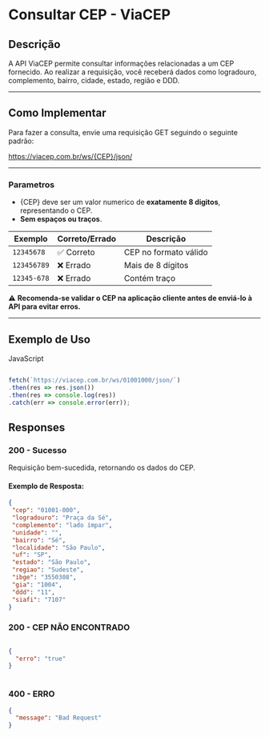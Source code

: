 # Consultar CEP - ViaCEP

## **Descrição**

A API ViaCEP permite consultar informações relacionadas a um CEP fornecido. Ao realizar a requisição, você receberá dados como logradouro, complemento, bairro, cidade, estado, região e DDD.

---

## **Como Implementar**

Para fazer a consulta, envie uma requisição GET seguindo o seguinte padrão:

https://viacep.com.br/ws/{CEP}/json/

---

### **Parametros**

- {CEP} deve ser um valor numerico de **exatamente 8 digitos**, representando o CEP.
- **Sem espaços ou traços**.

| Exemplo            | Correto/Errado      | Descrição                     |
|---------------------|---------------------|--------------------------------|
| `12345678`          | ✅ Correto          | CEP no formato válido          |
| `123456789`         | ❌ Errado           | Mais de 8 dígitos             |
| `12345-678`         | ❌ Errado           | Contém traço                  |

⚠️ **Recomenda-se validar o CEP na aplicação cliente antes de enviá-lo à API para evitar erros.**

---

## **Exemplo de Uso**

JavaScript
```javascript

fetch(`https://viacep.com.br/ws/01001000/json/`)
.then(res => res.json())
.then(res => console.log(res))
.catch(err => console.error(err));

```
## **Responses**

### **200 - Sucesso**
Requisição bem-sucedida, retornando os dados do CEP.

#### Exemplo de Resposta:

```json
{
 "cep": "01001-000",
 "logradouro": "Praça da Sé",
 "complemento": "lado ímpar",
 "unidade": "",
 "bairro": "Sé",
 "localidade": "São Paulo",
 "uf": "SP",
 "estado": "São Paulo",
 "regiao": "Sudeste",
 "ibge": "3550308",
 "gia": "1004",
 "ddd": "11",
 "siafi": "7107"
}

```

### **200 - CEP NÃO ENCONTRADO**

```json

{
  "erro": "true"
}
 
```

### **400 - ERRO**
```json
{
  "message": "Bad Request"
}
```
